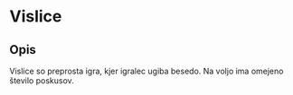 # Vislice

## Opis

Vislice so preprosta igra, kjer igralec ugiba besedo.
Na voljo ima omejeno število poskusov.